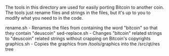 The tools in this directory are used for easily porting Bitcoin to another coin. The tools just rename files and strings in the files, but it's up to you to modify what you need to in the code.

rename.sh	- Renames the files from containing the word "bitcoin" so that they contain "deuscoin"
sed-replace.sh	- Changes "bitcoin" related strings to "deuscoin" related strings without crapping on Bitcoin's copyrights
graphics.sh	- Copies the graphics from /tools/graphics into the /src/qt/res tree
